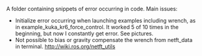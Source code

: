A folder containing snippets of error occurring in code.
Main issues:
- Initialize error occurring when launching examples including wrench, as in example_kuka_kr6_force_control. It worked 5 of 10 times in the beginning, but now I constantly get error. See pictures.
- Not possible to bias or gravity compensate the wrench from netft_data in terminal. http://wiki.ros.org/netft_utils

